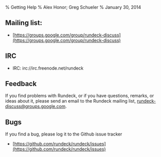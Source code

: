 % Getting Help
% Alex Honor; Greg Schueler
% January 30, 2014


## Mailing list:

* [https://groups.google.com/group/rundeck-discuss](https://groups.google.com/group/rundeck-discuss)  

## IRC

* IRC: irc://irc.freenode.net/rundeck

## Feedback

If you find problems with Rundeck, or if you have questions, remarks, or 
ideas about it, please send an email to the Rundeck mailing list,
[rundeck-discuss@groups.google.com](mailto:rundeck-discuss@groups.google.com). 

## Bugs

If you find a bug, please log it to the Github issue tracker

* [https://github.com/rundeck/rundeck/issues](https://github.com/rundeck/rundeck/issues)